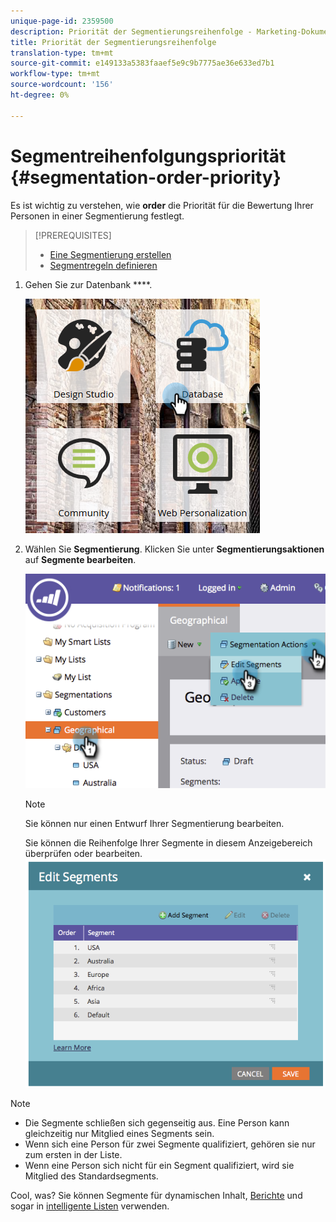 ```yaml
---
unique-page-id: 2359500
description: Priorität der Segmentierungsreihenfolge - Marketing-Dokumente - Produktdokumentation
title: Priorität der Segmentierungsreihenfolge
translation-type: tm+mt
source-git-commit: e149133a5383faaef5e9c9b7775ae36e633ed7b1
workflow-type: tm+mt
source-wordcount: '156'
ht-degree: 0%

---
```



# Segmentreihenfolgungspriorität {#segmentation-order-priority}

Es ist wichtig zu verstehen, wie **order** die Priorität für die Bewertung Ihrer Personen in einer Segmentierung festlegt.

>[!PREREQUISITES]
>
>* [Eine Segmentierung erstellen](create-a-segmentation.md)
>* [Segmentregeln definieren](define-segment-rules.md)

>



1. Gehen Sie zur Datenbank ****.

   ![](assets/image2017-3-29-8-3a9-3a33.png)

1. Wählen Sie **Segmentierung**. Klicken Sie unter **Segmentierungsaktionen** auf **Segmente bearbeiten**.

   ![](assets/image2014-9-16-10-3a11-3a55.png)

   >[!NOTE]
   >
   >Sie können nur einen Entwurf Ihrer Segmentierung bearbeiten.

   Sie können die Reihenfolge Ihrer Segmente in diesem Anzeigebereich überprüfen oder bearbeiten.
   ![](assets/image2014-9-16-10-3a12-3a3.png)

>[!NOTE]
>
>* Die Segmente schließen sich gegenseitig aus. Eine Person kann gleichzeitig nur Mitglied eines Segments sein.
>* Wenn sich eine Person für zwei Segmente qualifiziert, gehören sie nur zum ersten in der Liste.
>* Wenn eine Person sich nicht für ein Segment qualifiziert, wird sie Mitglied des Standardsegments.

>



Cool, was? Sie können Segmente für dynamischen Inhalt, [Berichte](http://docs.marketo.com/display/docs/basic+reporting) und sogar in [intelligente Listen](http://docs.marketo.com/display/docs/smart+lists+and+static+lists) verwenden.

